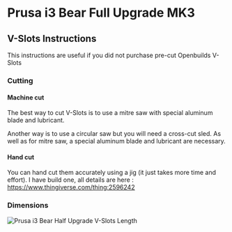 # Prusa i3 Bear Full Upgrade MK3


## V-Slots Instructions

This instructions are useful if you did not purchase pre-cut Openbuilds V-Slots


### Cutting


#### Machine cut

The best way to cut V-Slots is to use a mitre saw with special aluminum blade and lubricant.

Another way is to use a circular saw but you will need a cross-cut sled. As well as for mitre saw, a special aluminum blade and lubricant are necessary.


#### Hand cut

You can hand cut them accurately using a jig (it just takes more time and effort). I have build one, all details are here : https://www.thingiverse.com/thing:2596242


### Dimensions

![Prusa i3 Bear Half Upgrade V-Slots Length](/full_upgrade/mk3/doc/vslots_length.png)